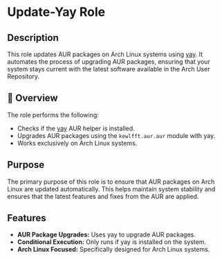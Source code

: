 # Update-Yay Role

## Description

This role updates AUR packages on Arch Linux systems using [yay](https://wiki.archlinux.org/title/Yay). It automates the process of upgrading AUR packages, ensuring that your system stays current with the latest software available in the Arch User Repository.

## 📌 Overview

The role performs the following:
- Checks if the [yay](https://wiki.archlinux.org/title/Yay) AUR helper is installed.
- Upgrades AUR packages using the `kewlfft.aur.aur` module with yay.
- Works exclusively on Arch Linux systems.

## Purpose

The primary purpose of this role is to ensure that AUR packages on Arch Linux are updated automatically. This helps maintain system stability and ensures that the latest features and fixes from the AUR are applied.

## Features

- **AUR Package Upgrades:** Uses yay to upgrade AUR packages.
- **Conditional Execution:** Only runs if yay is installed on the system.
- **Arch Linux Focused:** Specifically designed for Arch Linux systems.
